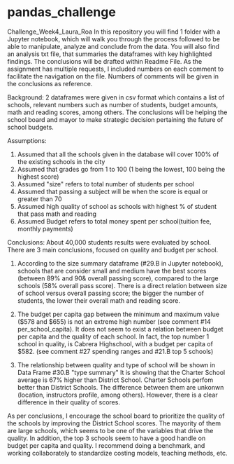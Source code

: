 # pandas_challenge
Challenge_Week4_Laura_Roa
In this repository you will find 1 folder with a Jupyter notebook, which will walk you through the process followed to be able to manipulate, analyze and conclude from the data.
You will also find an analysis txt file, that summaries the dataframes with key highlighted findings. The conclusions will be drafted within Readme File.
As the assignment has multiple requests, I included numbers on each comment to facilitate the navigation on the file. Numbers of comments will be given in the conclusions as reference.

Background: 2 dataframes were given in csv format which contains a list of schools, relevant numbers such as number of students, budget amounts, math and reading scores, among others. The conclusions will be helping the school board and mayor to make strategic decision pertaining the future of school budgets.

Assumptions: 
1. Assumed that all the schools given in the database will cover 100% of the existing schools in the city
2. Assumed that grades go from 1 to 100 (1 being the lowest, 100 being the highest score)
3. Assumed "size" refers to total number of students per school
4. Assumed that passing a subject will be when the score is equal or greater than 70
5. Assumed high quality of school as schools with highest % of student that pass math and reading
6. Assumed Budget refers to total money spent per school(tuition fee, monthly payments)


Conclusions:
About 40,000 students results were evaluated by school. There are 3 main conclusions, focused on quality and budget per school.

  1. According to the size summary dataframe (#29.B in Jupyter notebook), schools that are consider small and medium have the best scores (between 89% and 90& overall passing score), compared to the large schools (58%   overall pass score). There is a direct relation between size of school versus overall passing score; the bigger the number of students, the lower their overall math and reading score.

  2. The budget per capita gap between the minimum and maximum value ($578 and $655) is not an extreme high number (see comment #14 per_school_capita). It does not seem to exist a relation between budget per capita and the quality of each school. In fact, the top number 1 school in quality, is Cabrera Highschool, with a budget per capita of $582. (see comment #27 spending ranges and #21.B top 5 schools)
     
  3. The relationship between quality and type of school will be shown in Data Frame #30.B "type summary" It is showing that the Charter School average is 67% higher than District School. Charter Schools perfom better than District Schools. The difference between them are unkonwn (location, instructors profile, among others). However, there is a clear difference in  their quality of scores.

As per conclusions, I encourage the school board to prioritize the quality of the schools by improving the District School scores. The mayority of them are large schools, which seems to be one of the variables that drive the quality. In addition, the top 3 schools seem to have a  good handle on budget per capita and quality. I recommend doing a benchmark, and working collaborately to standardize costing models, teaching methods, etc. 
